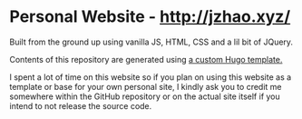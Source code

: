 # Personal Website - http://jzhao.xyz/

Built from the ground up using vanilla JS, HTML, CSS and a lil bit of JQuery.

Contents of this repository are generated using [a custom Hugo template.](https://github.com/jackyzha0/jackyzha0.github.io)

I spent a lot of time on this website so if you plan on using this website as a template or base for your own personal site, I kindly ask you to credit me somewhere within the GitHub repository or on the actual site itself if you intend to not release the source code.